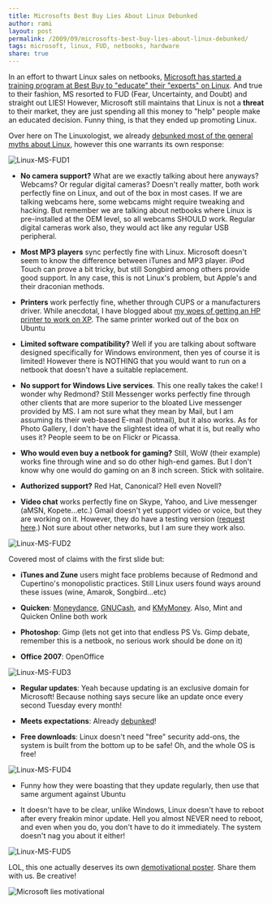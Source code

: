 ```yaml
---
title: Microsofts Best Buy Lies About Linux Debunked
author: rami
layout: post
permalink: /2009/09/microsofts-best-buy-lies-about-linux-debunked/
tags: microsoft, linux, FUD, netbooks, hardware 
share: true
---
```


In an effort to thwart Linux sales on netbooks, [Microsoft has started a training program at Best Buy to "educate" their "experts" on Linux](http://quaoar.ww7.be/ms_fud_of_the_year/569458-microsoft-attack-linux-retail-level-probably.html). And true to their fashion, MS resorted to FUD (Fear, Uncertainty, and Doubt) and straight out LIES! However, Microsoft still maintains that Linux is not a **threat** to their market, they are just spending all this money to "help" people make an educated decision. Funny thing, is that they ended up promoting Linux.

Over here on The Linuxologist, we already [debunked most of the general myths about Linux]({filename}/blog/2008-08-18-9-linux-myth-debunked.markdown), however this one warrants its own response:

![Linux-MS-FUD1]({filename}/images/Linux-MS-FUD1.jpg)

  * **No camera support?** What are we exactly talking about here anyways? Webcams? Or regular digital cameras? Doesn't really matter, both work perfectly fine on Linux, and out of the box in most cases. If we are talking webcams here,  some webcams might require tweaking and hacking. But remember we are talking about netbooks where Linux is pre-installed at the OEM level, so all webcams SHOULD work. Regular digital cameras work also, they would act like any regular USB peripheral.

  * **Most MP3 players** sync perfectly fine with Linux. Microsoft doesn't seem to know the difference between iTunes and MP3 player. iPod Touch can prove a bit tricky, but still Songbird among others provide good support. In any case, this is not Linux's problem, but Apple's and their draconian methods.

  * **Printers** work perfectly fine, whether through CUPS or a manufacturers driver. While anecdotal, I have blogged about [my woes of getting an HP printer to work on XP]({filename}/blog/2008-07-06-debunking-the-microsoft-windows-user-friendliness-myth.markdown). The same printer worked out of the box on Ubuntu


  * **Limited software compatibility?** Well if you are talking about software designed specifically for Windows environment, then yes of course it is limited! However there is NOTHING that you would want to run on a netbook that doesn't have a suitable replacement.

  * **No support for Windows Live services**. This one really takes the cake! I wonder why Redmond? Still Messenger works perfectly fine through other clients  that are more superior to the bloated Live messenger provided by MS. I am not sure what they mean by Mail, but I am assuming its their web-based E-mail (hotmail), but it also works. As for Photo Gallery, I don't have the slightest idea of what it is, but really who uses it? People seem to be on  Flickr or Picassa.

  * **Who would even buy a netbook for gaming?** Still, WoW (their example) works fine through wine and so do other high-end games. But I don't know why one would do gaming on an 8 inch screen. Stick with solitaire.

  * **Authorized support?** Red Hat, Canonical? Hell even Novell?

  * **Video chat** works perfectly fine on Skype, Yahoo, and Live messenger (aMSN, Kopete...etc.) Gmail doesn't yet support video or voice, but they are working on it. However, they do have a testing version ([request here](https://spreadsheets.google.com/a/google.com/viewform?key=0Am_1hJhQWY-4cFlaT1M2V0V3ZmQyZGhsWkkybV9iUlE).) Not sure about other networks, but I am sure they work also.

![Linux-MS-FUD2]({filename}/images/Linux-MS-FUD2.jpg)

Covered most of claims with the first slide but:

* **iTunes and Zune** users might face problems because of Redmond and Cupertino's monopolistic practices. Still Linux users found ways around these issues (wine, Amarok, Songbird...etc)

* **Quicken**: [Moneydance](http://moneydance.com/), [GNUCash](http://www.gnucash.org/), and [KMyMoney](http://kmymoney2.sourceforge.net/index-home.html). Also, Mint and Quicken Online both work

* **Photoshop**: Gimp (lets not get into that endless PS Vs. Gimp debate, remember this is a netbook, no serious work should be done on it)

* **Office 2007**: OpenOffice

![Linux-MS-FUD3]({filename}/images/Linux-MS-FUD3.jpg)

* **Regular updates**: Yeah because updating is an exclusive domain for Microsoft! Because nothing says secure like an update once every second Tuesday every month!

* **Meets expectations**: Already [debunked](http://www.theregister.co.uk/2009/08/12/dell_reality_linux_windows_netbooks/)!

* **Free downloads**: Linux doesn't need "free" security add-ons, the system is built from the bottom up to be safe! Oh, and the whole OS is free!

![Linux-MS-FUD4]({filename}/images/Linux-MS-FUD4.jpg)

* Funny how they were boasting that they update regularly, then use that same argument against Ubuntu

* It doesn't have to be clear, unlike Windows, Linux doesn't have to reboot after every freakin minor update. Hell you almost NEVER need to reboot, and even when you do, you don't have to do it immediately. The system doesn't nag you about it either!

![Linux-MS-FUD5]({filename}/images/Linux-MS-FUD5.jpg)

LOL, this one actually deserves its own [demotivational poster](http://diy.despair.com/motivator.php). Share them with us. Be creative!

![Microsoft lies motivational]({filename}/images/microsoft-lies-motivational.jpg)
